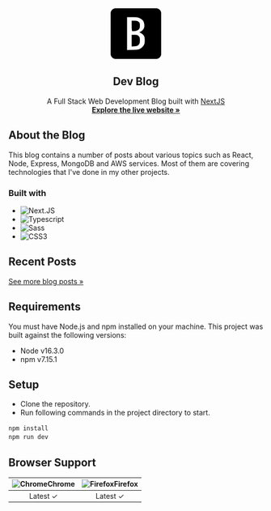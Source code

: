 <div align="center">
  <a href="https://blog.junkukim.com">
    <img src="public/icons/favicon.ico" alt="Logo" width="100" height="100">
  </a>
  <h2 align="center">Dev Blog</h2>
  <p align="center">
    A Full Stack Web Development Blog built with <a href="https://nextjs.org">NextJS</a>
    <br />
    <a href="https://watchtrees.com">
      <strong>Explore the live website »</strong>
    </a>
  </p>
</div>

## About the Blog

This blog contains a number of posts about various topics such as React, Node, Express, MongoDB and AWS services. Most of them are covering technologies that I've done in my other projects.

### Built with

- ![Next.JS](https://img.shields.io/badge/Next.js-000000.svg?&style=for-the-badge&logo=Next.js&logoColor=white)
- ![Typescript](https://img.shields.io/badge/Typescript-3178C6.svg?&style=for-the-badge&logo=Typescript&logoColor=white)
- ![Sass](https://img.shields.io/badge/Sass-CC6699.svg?&style=for-the-badge&logo=Sass&logoColor=white)
- ![CSS3](https://img.shields.io/badge/CSS3-1572B6.svg?&style=for-the-badge&logo=CSS3&logoColor=white)

## Recent Posts

<!-- BLOG-POST-LIST:START -->
<!-- BLOG-POST-LIST:END -->

[See more blog posts »](https://blog.junkukim.com)

## Requirements

You must have Node.js and npm installed on your machine. This project was built against the following versions:
 
- Node v16.3.0
- npm v7.15.1

## Setup

- Clone the repository.
- Run following commands in the project directory to start.

```bash
npm install
npm run dev
```

## Browser Support

| ![Chrome](https://cdnjs.cloudflare.com/ajax/libs/browser-logos/72.0.0/chrome/chrome.svg)Chrome | ![Firefox](https://cdnjs.cloudflare.com/ajax/libs/browser-logos/72.0.0/firefox/firefox.svg)Firefox |
| :---------: | :---------: |
| Latest &#10003;| Latest &#10003;